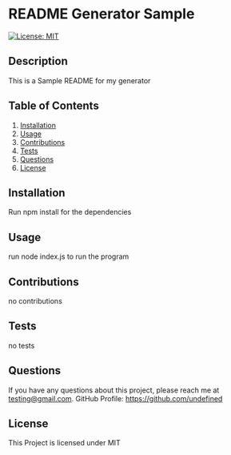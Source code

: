 
  
  # README Generator Sample
  
  [![License: MIT](https://img.shields.io/badge/License-MIT-blue.svg)](https://opensource.org/licenses/MIT) 
  
  ## Description
  This is a Sample README for my generator
  
  ## Table of Contents
  1. [Installation](#installation)
  2. [Usage](#usage)
  3. [Contributions](#contributions)
  4. [Tests](#tests)
  5. [Questions](#questions)
  6. [License](#license)
  
  ## Installation
  Run npm install for the dependencies
  
  ## Usage
  run node index.js to run the program
  
  ## Contributions
  no contributions
  
  ## Tests
  no tests
  
  ## Questions
  If you have any questions about this project, please reach me at testing@gmail.com.
  GitHub Profile:  https://github.com/undefined
  
  ## License
  This Project is licensed under MIT